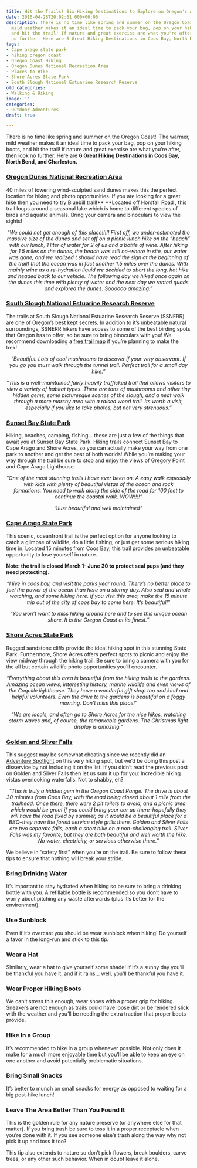 ```yaml
---
title: Hit the Trails! Six Hiking Destinations to Explore on Oregon's Adventure Coast
date: 2016-04-28T20:02:51.000+00:00
description: There is no time like spring and summer on the Oregon Coast!  The warmer,
  mild weather makes it an ideal time to pack your bag, pop on your hiking boots,
  and hit the trail! If nature and great exercise are what you're after, then look
  no further. Here are 6 Great Hiking Destinations in Coos Bay, North Bend, and Charleston.
tags:
- Cape arago state park
- hiking oregon coast
- Oregon Coast Hiking
- Oregon Dunes National Recreation Area
- Places to Hike
- Shore Acres State Park
- South Slough National Estuarine Research Reserve
old_categories:
- Walking & Hiking
image: ''
categories:
- Outdoor Adventures
draft: true

---
```

There is no time like spring and summer on the Oregon Coast!  The warmer, mild weather makes it an ideal time to pack your bag, pop on your hiking boots, and hit the trail! If nature and great exercise are what you’re after, then look no further. Here are **6 Great Hiking Destinations in Coos Bay, North Bend, and Charleston.**

### **<a href="http://www.stateparks.com/oregon_dunes.html" target="_blank">Oregon Dunes National Recreation Area</a>**

40 miles of towering wind-sculpted sand dunes makes this the perfect location for hiking and photo opportunities. If you are looking for a great hike then you need to try Bluebill trail!** **Located off Horsfall Road , this trail loops around a seasonal lake which is home to different species of birds and aquatic animals. Bring your camera and binoculars to view the sights!

<p style="text-align: center;">
<em>“We could not get enough of this place!!!!! First off, we under-estimated the massive size of the dunes and set off on a picnic lunch hike on the “beach” with our lunch, 1 liter of water for 2 of us and a bottle of wine. After hiking for 1.5 miles on the dunes, the beach was still no-where in site, our water was gone, and we realized ( should have read the sign at the beginning of the trail) that the ocean was in fact another 1.5 miles over the dunes. With mainly wine as a re-hydration liquid we decided to abort the long, hot hike and headed back to our vehicle. The following day we hiked once again on the dunes this time with plenty of water and the next day we rented quads and explored the dunes. Soooooo amazing.”</em>
</p>

### <a href="http://www.oregon.gov/dsl/ssnerr/pages/index.aspx" target="_blank">South Slough National Estuarine Research Reserve</a>

The trails at South Slough National Estuarine Research Reserve (SSNERR) are one of Oregon’s best kept secrets. In addition to it’s unbeatable natural surroundings, SSNERR hikers have access to some of the best birding spots that Oregon has to offer, so be sure to bring binoculars with you! We recommend downloading a <a href="http://www.oregon.gov/dsl/SSNERR/Pages/maps.aspx" target="_blank">free trail map</a> if you’re planning to make the trek!

<p style="text-align: center;">
<em>“Beautiful. Lots of cool mushrooms to discover if your very observant. If you go you must walk through the tunnel trail. Perfect trail for a small day hike.”</em>
</p>

<p style="text-align: center;">
<em>“This is a well-maintained fairly heavily trafficked trail that allows visitors to view a variety of habitat types. There are tons of mushrooms and other tiny hidden gems, some picturesque scenes of the slough, and a neat walk through a more marshy area with a raised wood trail. Its worth a visit, especially if you like to take photos, but not very strenuous.”</em>
</p>

### **<a href="http://oregonstateparks.org/index.cfm?do=parkPage.dsp_parkPage&parkId=70" target="_blank">Sunset Bay State Park</a>**

Hiking, beaches, camping, fishing… these are just a few of the things that await you at Sunset Bay State Park. Hiking trails connect Sunset Bay to Cape Arago and Shore Acres, so you can actually make your way from one park to another and get the best of both worlds! While you’re making your way through the trail be sure to stop and enjoy the views of Gregory Point and Cape Arago Lighthouse.

<p style="text-align: center;">
<em>“One of the most stunning trails I have ever been on. A easy walk especially with kids with plenty of beautiful vistas of the ocean and rock formations. </em><em>You need to walk along the side of the road for 100 feet to continue the coastal walk. </em><em>WOW!!!!”</em>
</p>

<p style="text-align: center;">
<em>“Just beautiful and well maintained”</em>
</p>

### **<a href="http://oregonstateparks.org/index.cfm?do=parkPage.dsp_parkPage&parkId=66" target="_blank">Cape Arago State Park</a>**

<p style="text-align: left;">
This scenic, oceanfront trail is the perfect option for anyone looking to catch a glimpse of wildlife, do a little fishing, or just get some serious hiking time in. Located 15 minutes from Coos Bay, this trail provides an unbeatable opportunity to lose yourself in nature.
</p>

<p style="text-align: left;">
<strong>Note: the trail is closed March 1- June 30 to protect seal pups (and they need protecting).</strong>
</p>

<p style="text-align: center;">
<em>“I live in coos bay, and visit the parks year round. There’s no better place to feel the power of the ocean than here on a stormy day. Also seal and whale watching, and some hiking here. If you visit this area, make the 15 minute trip out of the city of coos bay to come here. It’s beautiful!”</em>
</p>

<p style="text-align: center;">
<em>“You won’t want to miss hiking around here and to see this unique ocean shore. It is the Oregon Coast at its finest.”</em>
</p>

### **<a href="http://oregonstateparks.org/index.cfm?do=parkPage.dsp_parkPage&parkId=68" target="_blank">Shore Acres State Park</a>**

Rugged sandstone cliffs provide the ideal hiking spot in this stunning State Park. Furthermore, Shore Acres offers perfect spots to picnic and enjoy the view midway through the hiking trail. Be sure to bring a camera with you for the all but certain wildlife photo opportunities you’ll encounter.

<p style="text-align: center;">
<em>“Everything about this area is beautiful from the hiking trails to the gardens. Amazing ocean views, interesting history, marine wildlife and even views of the Coquille lighthouse. They have a wonderful gift shop too and kind and helpful volunteers. Even the drive to the gardens is beautiful on a foggy morning. Don’t miss this place!”</em>
</p>

<p style="text-align: center;">
<em>“We are locals, and often go to Shore Acres for the nice hikes, watching storm waves and, of course, the remarkable gardens. The Christmas light display is amazing.”</em>
</p>

### **<a href="http://oregonstateparks.org/index.cfm?do=parkPage.dsp_parkPage&parkId=67" target="_blank">Golden and Silver Falls</a>**

This suggest may be somewhat cheating since we recently did an <a href="/2016/02/adventure-spotlight-golden-and-silver-falls/" target="_blank">Adventure Spotlight</a> on this very hiking spot, but we’d be doing this post a disservice by not including it on the list. If you didn’t read the previous post on Golden and Silver Falls then let us sum it up for you: Incredible hiking vistas overlooking waterfalls. Not to shabby, eh?

<p style="text-align: center;">
<em>“This is truly a hidden gem in the Oregon Coast Range. The drive is about 30 minutes from Coos Bay, with the road being closed about 1 mile from the trailhead. Once there, there were 2 pit toilets to avoid, and a picnic area which would be great if you could bring your car up there–hopefully they will have the road fixed by summer, as it would be a beautiful place for a BBQ–they have the forest service style grills there. Golden and Silver Falls are two separate falls, each a short hike on a non-challenging trail. Silver Falls was my favorite, but they are both beautiful and well worth the hike. No water, electricity, or services otherwise there.”</em>
</p>

<p style="text-align: left;">
We believe in “safety first” when you’re on the trail. Be sure to follow these tips to ensure that nothing will break your stride.
</p>

### **Bring Drinking Water**

It’s important to stay hydrated when hiking so be sure to bring a drinking bottle with you. A refillable bottle is recommended so you don’t have to worry about pitching any waste afterwards (plus it’s better for the environment).

### **Use Sunblock**

Even if it’s overcast you should be wear sunblock when hiking! Do yourself a favor in the long-run and stick to this tip.

### **Wear a Hat**

Similarly, wear a hat to give yourself some shade! If it’s a sunny day you’ll be thankful you have it, and if it rains… well, you’ll be thankful you have it.

### **Wear Proper Hiking Boots**

We can’t stress this enough, wear shoes with a proper grip for hiking. Sneakers are not enough as trails could have loose dirt or be rendered slick with the weather and you’ll be needing the extra traction that proper boots provide.

### **Hike In a Group**

It’s recommended to hike in a group whenever possible. Not only does it make for a much more enjoyable time but you’ll be able to keep an eye on one another and avoid potentially problematic situations.

### **Bring Small Snacks**

It’s better to munch on small snacks for energy as opposed to waiting for a big post-hike lunch!

### **Leave The Area Better Than You Found It**

This is the golden rule for any nature preserve (or anywhere else for that matter). If you bring trash be sure to toss it in a proper receptacle when you’re done with it. If you see someone else’s trash along the way why not pick it up and toss it too?

This tip also extends to nature so don’t pick flowers, break boulders, carve trees, or any other such behavior. When in doubt leave it alone.